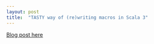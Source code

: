 ```yaml
---
layout: post
title:  "TASTY way of (re)writing macros in Scala 3"
---
```


[Blog post here](https://medium.com/virtuslab/tasty-way-of-re-writing-macros-in-scala-3-3ce704a2c37c)
